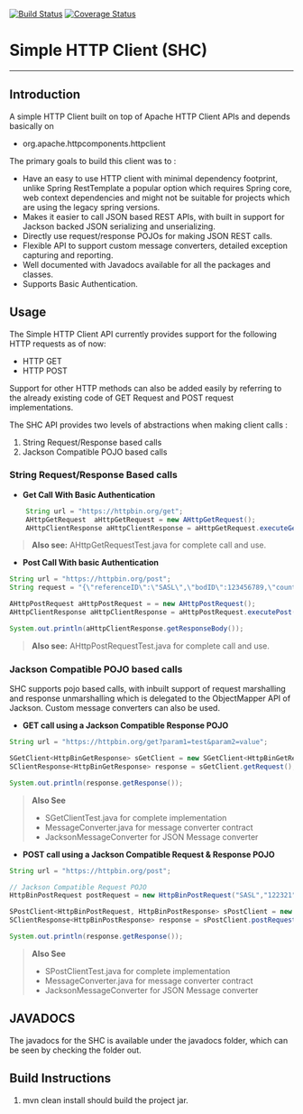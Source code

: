 [![Build Status](https://travis-ci.org/vishalbk/SimpleHttpClient.svg?branch=master)](https://travis-ci.org/vishalbk/SimpleHttpClient) [![Coverage Status](https://coveralls.io/repos/github/vishalbk/SimpleHttpClient/badge.svg?branch=master)](https://coveralls.io/github/vishalbk/SimpleHttpClient?branch=master)

# Simple HTTP Client (SHC)
-----------------------------

## Introduction
A simple HTTP Client built on top of Apache HTTP Client APIs and depends basically on 
- org.apache.httpcomponents.httpclient

The primary goals to build this client was to :

- Have an easy to use HTTP client with minimal dependency footprint, unlike Spring RestTemplate a popular option which requires Spring core, web context dependencies and might not be suitable for projects which are using the legacy spring versions.
- Makes it easier to call JSON based REST APIs, with built in support for Jackson backed JSON serializing and unserializing.
- Directly use request/response POJOs for making JSON REST calls.
- Flexible API to support custom message converters, detailed exception capturing and reporting.
- Well documented with Javadocs available for all the packages and classes.
- Supports Basic Authentication.

## Usage

The Simple HTTP Client API currently provides support for the following HTTP requests as of now:

- HTTP GET
- HTTP POST

Support for other HTTP methods can also be added easily by referring to the already existing code of GET Request and POST request implementations.

The SHC API provides two levels of abstractions when making client calls : 
1. String Request/Response based calls
2. Jackson Compatible POJO based calls

### String Request/Response Based calls
- __Get Call With Basic Authentication__
```Java
    String url = "https://httpbin.org/get";
    AHttpGetRequest  aHttpGetRequest = new AHttpGetRequest();
    AHttpClientResponse aHttpClientResponse = aHttpGetRequest.executeGet(url,"username", "password");
``` 
> **Also see:**
>  AHttpGetRequestTest.java for complete call and use.

- __Post Call With basic Authentication__
```Java
String url = "https://httpbin.org/post";
String request = "{\"referenceID\":\"SASL\",\"bodID\":123456789,\"country\":\"US\"}";

AHttpPostRequest aHttpPostRequest = = new AHttpPostRequest();
AHttpClientResponse aHttpClientResponse = aHttpPostRequest.executePost(url, request,"username","password");

System.out.println(aHttpClientResponse.getResponseBody());
```
>**Also see:** 
>AHttpPostRequestTest.java for complete call and use.

### Jackson Compatible POJO based calls
SHC supports pojo based calls, with inbuilt support of request marshalling and response unmarshalling which is delegated to the ObjectMapper API of Jackson. Custom message converters can also be used.

- __GET call using a Jackson Compatible Response POJO__
```Java
String url = "https://httpbin.org/get?param1=test&param2=value";

SGetClient<HttpBinGetResponse> sGetClient = new SGetClient<HttpBinGetResponse>(url,HttpBinGetResponse.class);
SClientResponse<HttpBinGetResponse> response = sGetClient.getRequest();

System.out.println(response.getResponse());
```
>**Also See**
> - SGetClientTest.java for complete implementation
> - MessageConverter.java for message converter contract
> - JacksonMessageConverter for JSON Message converter

- __POST call using a Jackson Compatible Request & Response POJO__
```Java
String url = "https://httpbin.org/post";

// Jackson Compatible Request POJO
HttpBinPostRequest postRequest = new HttpBinPostRequest("SASL","122321", "United States");

SPostClient<HttpBinPostRequest, HttpBinPostResponse> sPostClient = new SPostClient<HttpBinPostRequest, HttpBinPostResponse>(url, postRequest, HttpBinPostResponse.class);
SClientResponse<HttpBinPostResponse> response = sPostClient.postRequest();

System.out.println(response.getResponse());
```
>**Also See**
> - SPostClientTest.java for complete implementation
> - MessageConverter.java for message converter contract
> - JacksonMessageConverter for JSON Message converter

## JAVADOCS
The javadocs for the SHC is available under the javadocs folder, which can be seen by checking the folder out.


## Build Instructions
1. mvn clean install should build the project jar.